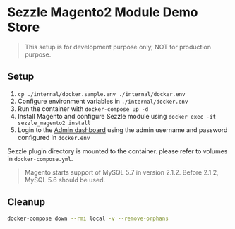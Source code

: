 # Sezzle Magento2 Module Demo Store

> This setup is for development purpose only, NOT for production purpose.

## Setup
1. `cp ./internal/docker.sample.env ./internal/docker.env`
2. Configure environment variables in `./internal/docker.env`
3. Run the container with `docker-compose up -d`
4. Install Magento and configure Sezzle module using `docker exec -it sezzle_magento2 install`
5. Login to the [Admin dashboard](http://127.0.0.1:8095/admin) using the admin username and password configured in `docker.env`

Sezzle plugin directory is mounted to the container. please refer to volumes in `docker-compose.yml`.

> Magento starts support of MySQL 5.7 in version 2.1.2. Before 2.1.2, MySQL 5.6 should be used.

## Cleanup
```bash
docker-compose down --rmi local -v --remove-orphans
```
